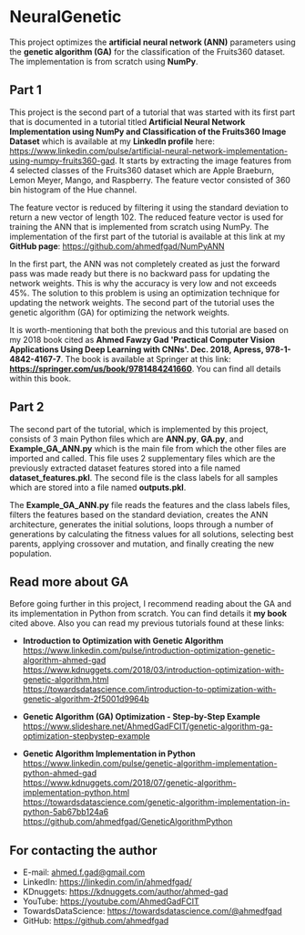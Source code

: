 # NeuralGenetic
This project optimizes the **artificial neural network (ANN)** parameters using the **genetic algorithm (GA)** for the classification of the Fruits360 dataset. The implementation is from scratch using **NumPy**.  

## Part 1
This project is the second part of a tutorial that was started with its first part that is documented in a tutorial titled **Artificial Neural Network Implementation using NumPy and Classification of the Fruits360 Image Dataset** which is available at my **LinkedIn profile** here: https://www.linkedin.com/pulse/artificial-neural-network-implementation-using-numpy-fruits360-gad. It starts by extracting the image features from 4 selected classes of the Fruits360 dataset which are Apple Braeburn,	Lemon Meyer, Mango,	and Raspberry. The feature vector consisted of 360 bin histogram of the Hue channel. 

The feature vector is reduced by filtering it using the standard deviation to return a new vector of length 102. The reduced feature vector is used for training the ANN that is implemented from scratch using NumPy. The implementation of the first part of the tutorial is available at this link at my **GitHub page**: https://github.com/ahmedfgad/NumPyANN  

In the first part, the ANN was not completely created as just the forward pass was made ready but there is no backward pass for updating the network weights. This is why the accuracy is very low and not exceeds 45%. The solution to this problem is using an optimization technique for updating the network weights. The second part of the tutorial uses the genetic algorithm (GA) for optimizing the network weights.

It is worth-mentioning that both the previous and this tutorial are based on my 2018 book cited as **Ahmed Fawzy Gad 'Practical Computer Vision Applications Using Deep Learning with CNNs'. Dec. 2018, Apress, 978-1-4842-4167-7**. The book is available at Springer at this link: **https://springer.com/us/book/9781484241660**. You can find all details within this book.  

## Part 2
The second part of the tutorial, which is implemented by this project, consists of 3 main Python files which are **ANN.py**, **GA.py**, and **Example_GA_ANN.py** which is the main file from which the other files are imported and called. This file uses 2 supplementary files which are the previously extracted dataset features stored into a file named **dataset_features.pkl**. The second file is the class labels for all samples which are stored into a file named **outputs.pkl**.

The **Example_GA_ANN.py** file reads the features and the class labels files, filters the features based on the standard deviation, creates the ANN architecture, generates the initial solutions, loops through a number of generations by calculating the fitness values for all solutions, selecting best parents, applying crossover and mutation, and finally creating the new population.

## Read more about GA
Before going further in this project, I recommend reading about the GA and its implementation in Python from scratch. You can find details it **my book** cited above. Also you can read my previous tutorials found at these links:
* **Introduction to Optimization with Genetic Algorithm**  
https://www.linkedin.com/pulse/introduction-optimization-genetic-algorithm-ahmed-gad  
https://www.kdnuggets.com/2018/03/introduction-optimization-with-genetic-algorithm.html  
https://towardsdatascience.com/introduction-to-optimization-with-genetic-algorithm-2f5001d9964b  

* **Genetic Algorithm (GA) Optimization - Step-by-Step Example**  
https://www.slideshare.net/AhmedGadFCIT/genetic-algorithm-ga-optimization-stepbystep-example

* **Genetic Algorithm Implementation in Python**  
https://www.linkedin.com/pulse/genetic-algorithm-implementation-python-ahmed-gad  
https://www.kdnuggets.com/2018/07/genetic-algorithm-implementation-python.html  
https://towardsdatascience.com/genetic-algorithm-implementation-in-python-5ab67bb124a6  
https://github.com/ahmedfgad/GeneticAlgorithmPython  

## For contacting the author  
* E-mail: ahmed.f.gad@gmail.com
* LinkedIn: https://linkedin.com/in/ahmedfgad/
* KDnuggets: https://kdnuggets.com/author/ahmed-gad
* YouTube: https://youtube.com/AhmedGadFCIT
* TowardsDataScience: https://towardsdatascience.com/@ahmedfgad
* GitHub: https://github.com/ahmedfgad
